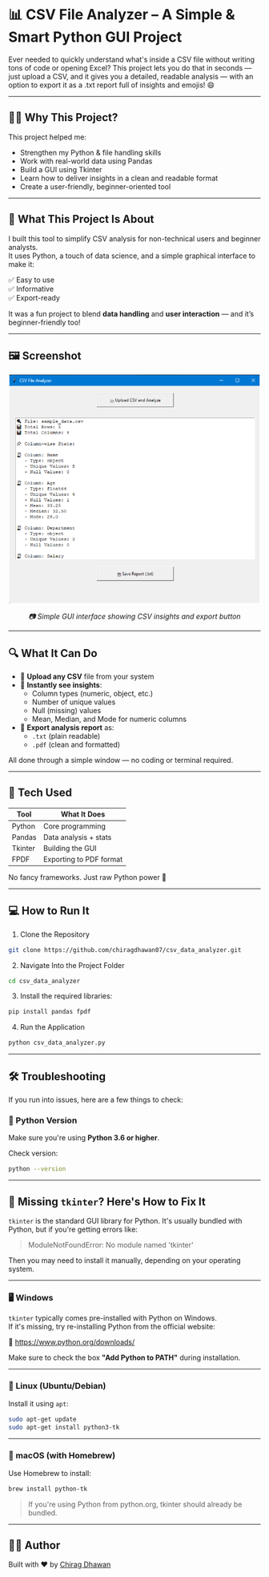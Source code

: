 # 📊 CSV File Analyzer – A Simple & Smart Python GUI Project

Ever needed to quickly understand what's inside a CSV file without writing tons of code or opening Excel?
This project lets you do that in seconds — just upload a CSV, and it gives you a detailed, readable analysis — with an option to export it as a .txt report full of insights and emojis! 😄

---

## 🙋‍♂️ Why This Project?

This project helped me:

- Strengthen my Python & file handling skills  
- Work with real-world data using Pandas  
- Build a GUI using Tkinter  
- Learn how to deliver insights in a clean and readable format 
- Create a user-friendly, beginner-oriented tool

---

## 👋 What This Project Is About

I built this tool to simplify CSV analysis for non-technical users and beginner analysts.  
It uses Python, a touch of data science, and a simple graphical interface to make it:

✅ Easy to use  
✅ Informative  
✅ Export-ready

It was a fun project to blend **data handling** and **user interaction** — and it’s beginner-friendly too!

---

## 🖼️ Screenshot

<p align="center">
  <img src="screenshot.png" alt="App Screenshot" width="500"/>
</p>

<p align="center"><em>📷 Simple GUI interface showing CSV insights and export button</em></p>

---

## 🔍 What It Can Do

- 📂 **Upload any CSV** file from your system  
- 🧠 **Instantly see insights**:
  - Column types (numeric, object, etc.)
  - Number of unique values
  - Null (missing) values
  - Mean, Median, and Mode for numeric columns  
- 💾 **Export analysis report** as:
  - `.txt` (plain readable)
  - `.pdf` (clean and formatted)

All done through a simple window — no coding or terminal required.

---

## 🧰 Tech Used

| Tool      | What It Does                |
|-----------|-----------------------------|
| Python    | Core programming            |
| Pandas    | Data analysis + stats       |
| Tkinter   | Building the GUI            |
| FPDF      | Exporting to PDF format     |

No fancy frameworks. Just raw Python power 💪

---

## 💻 How to Run It

1. Clone the Repository
 ```bash
git clone https://github.com/chiragdhawan07/csv_data_analyzer.git
```
2. Navigate Into the Project Folder
```bash
cd csv_data_analyzer
```
3. Install the required libraries:
```bash
pip install pandas fpdf
```
4. Run the Application
```bash
python csv_data_analyzer.py
```

---

## 🛠️ Troubleshooting

If you run into issues, here are a few things to check:

### 🔹 Python Version
Make sure you're using **Python 3.6 or higher**.

Check version:
```bash
python --version
```

---

## 🧩 Missing `tkinter`? Here's How to Fix It

`tkinter` is the standard GUI library for Python. It's usually bundled with Python, but if you're getting errors like:

> ModuleNotFoundError: No module named 'tkinter'

Then you may need to install it manually, depending on your operating system.

---

### 🖥️ Windows

`tkinter` typically comes pre-installed with Python on Windows.  
If it's missing, try re-installing Python from the official website:

🔗 https://www.python.org/downloads/

Make sure to check the box **"Add Python to PATH"** during installation.

---

### 🐧 Linux (Ubuntu/Debian)

Install it using `apt`:
```bash
sudo apt-get update
sudo apt-get install python3-tk
```

---

### 🍏 macOS (with Homebrew)

Use Homebrew to install:
```bash
brew install python-tk
```
> If you're using Python from python.org, tkinter should already be bundled.

---
## 👨‍💻 Author

Built with ❤️ by [Chirag Dhawan](https://github.com/chiragdhawan07)
